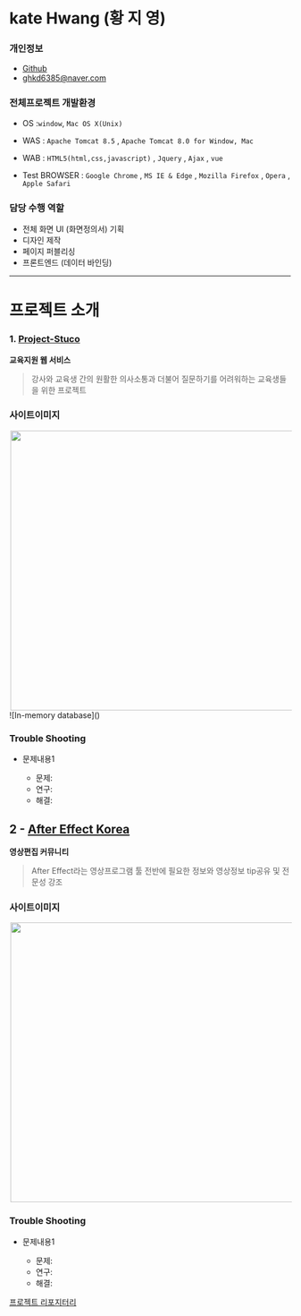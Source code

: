 # kate Hwang (황 지 영)

### 개인정보
- [Github](https://github.com/kate-Hwang/Portfolio)
- [ghkd6385@naver.com](ghkd6385@naver.com)

### 전체프로젝트 개발환경 
- OS  :`window`, `Mac OS X(Unix)`

- WAS : `Apache Tomcat 8.5` , `Apache Tomcat 8.0 for Window, Mac`

- WAB : `HTML5(html,css,javascript)` , `Jquery` , `Ajax` , `vue`

- Test BROWSER : `Google Chrome` , `MS IE & Edge` , `Mozilla Firefox` , `Opera` , `Apple Safari`

### 담당 수행 역할
- 전체 화면 UI (화면정의서) 기획
- 디자인 제작
- 페이지 퍼블리싱
- 프론트엔드 (데이터 바인딩)

****

# 프로젝트 소개

### 1.  [Project-Stuco](https://github.com/wnstkdyu/afterHackDay2018)
   **교육지원 웹 서비스**
 >강사와 교육생 간의 원활한 의사소통과 더불어 질문하기를
 어려워하는 교육생들을 위한 프로젝트


 ### 사이트이미지

 <img src="images/Picka_main.png" width="800" height="500" hspace="2">
 ![In-memory database]()

 ### Trouble Shooting
 -  문제내용1

    - 문제: 
    - 연구: 
    - 해결: 


 ## 2 - [After Effect Korea](https://github.com/wnstkdyu/afterHackDay2018)

   **영상편집 커뮤니티**
 >After Effect라는 영상프로그램 툴 전반에 
 필요한 정보와 영상정보 tip공유 및 전문성 강조 

 ### 사이트이미지

<img src="images/Picka_main.png" width="800" height="500" hspace="2">

 ### Trouble Shooting
 -  문제내용1

    - 문제: 
    - 연구: 
    - 해결: 



[프로젝트 리포지터리](https://github.com/RodoPacaGiraffe/BoostCamp_iOS_Electo)

